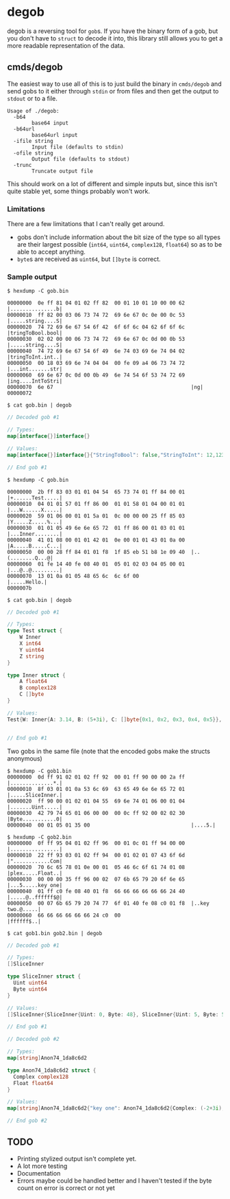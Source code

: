 # degob

degob is a reversing tool for `gob`s. If you have the binary form of a gob, but you don't have to `struct` to decode it into, this library still allows you to get a more readable representation of the data.

## cmds/degob

The easiest way to use all of this is to just build the binary in `cmds/degob` and send gobs to it either through `stdin` or from files and then get the output to `stdout` or to a file.

```
Usage of ./degob:
  -b64
    	base64 input
  -b64url
    	base64url input
  -ifile string
    	Input file (defaults to stdin)
  -ofile string
    	Output file (defaults to stdout)
  -trunc
    	Truncate output file
```

This should work on a lot of different and simple inputs but, since this isn't quite stable yet, some things probably won't work.

### Limitations

There are a few limitations that I can't really get around.

- gobs don't include information about the bit size of the type so all types are their largest possible (`int64`, `uint64`, `complex128`, `float64`) so as to be able to accept anything.
- `byte`s are received as `uint64`, but `[]byte` is correct.


### Sample output

`$ hexdump -C gob.bin`
```
00000000  0e ff 81 04 01 02 ff 82  00 01 10 01 10 00 00 62  |...............b|
00000010  ff 82 00 03 06 73 74 72  69 6e 67 0c 0e 00 0c 53  |.....string....S|
00000020  74 72 69 6e 67 54 6f 42  6f 6f 6c 04 62 6f 6f 6c  |tringToBool.bool|
00000030  02 02 00 00 06 73 74 72  69 6e 67 0c 0d 00 0b 53  |.....string....S|
00000040  74 72 69 6e 67 54 6f 49  6e 74 03 69 6e 74 04 02  |tringToInt.int..|
00000050  00 18 03 69 6e 74 04 04  00 fe 09 a4 06 73 74 72  |...int.......str|
00000060  69 6e 67 0c 0d 00 0b 49  6e 74 54 6f 53 74 72 69  |ing....IntToStri|
00000070  6e 67                                             |ng|
00000072
```
`$ cat gob.bin | degob`
```go
// Decoded gob #1

// Types:
map[interface{}]interface{}

// Values:
map[interface{}]interface{}{"StringToBool": false,"StringToInt": 12,1234: "IntToString"}

// End gob #1
```

`$ hexdump -C gob.bin`
```
00000000  2b ff 83 03 01 01 04 54  65 73 74 01 ff 84 00 01  |+......Test.....|
00000010  04 01 01 57 01 ff 86 00  01 01 58 01 04 00 01 01  |...W......X.....|
00000020  59 01 06 00 01 01 5a 01  0c 00 00 00 25 ff 85 03  |Y.....Z.....%...|
00000030  01 01 05 49 6e 6e 65 72  01 ff 86 00 01 03 01 01  |...Inner........|
00000040  41 01 08 00 01 01 42 01  0e 00 01 01 43 01 0a 00  |A.....B.....C...|
00000050  00 00 28 ff 84 01 01 f8  1f 85 eb 51 b8 1e 09 40  |..(........Q...@|
00000060  01 fe 14 40 fe 08 40 01  05 01 02 03 04 05 00 01  |...@..@.........|
00000070  13 01 0a 01 05 48 65 6c  6c 6f 00                 |.....Hello.|
0000007b
```
`$ cat gob.bin | degob `
```go
// Decoded gob #1

// Types:
type Test struct {
	W Inner
	X int64
	Y uint64
	Z string
}

type Inner struct {
	A float64
	B complex128
	C []byte
}

// Values:
Test{W: Inner{A: 3.14, B: (5+3i), C: []byte{0x1, 0x2, 0x3, 0x4, 0x5}}, X: -10, Y: 10, Z: "Hello"}


// End gob #1
```

Two gobs in the same file (note that the encoded gobs make the structs anonymous)

```
$ hexdump -C gob1.bin
00000000  0d ff 91 02 01 02 ff 92  00 01 ff 90 00 00 2a ff  |..............*.|
00000010  8f 03 01 01 0a 53 6c 69  63 65 49 6e 6e 65 72 01  |.....SliceInner.|
00000020  ff 90 00 01 02 01 04 55  69 6e 74 01 06 00 01 04  |.......Uint.....|
00000030  42 79 74 65 01 06 00 00  00 0c ff 92 00 02 02 30  |Byte...........0|
00000040  00 01 05 01 35 00                                 |....5.|

$ hexdump -C gob2.bin
00000000  0f ff 95 04 01 02 ff 96  00 01 0c 01 ff 94 00 00  |................|
00000010  22 ff 93 03 01 02 ff 94  00 01 02 01 07 43 6f 6d  |"............Com|
00000020  70 6c 65 78 01 0e 00 01  05 46 6c 6f 61 74 01 08  |plex.....Float..|
00000030  00 00 00 35 ff 96 00 02  07 6b 65 79 20 6f 6e 65  |...5.....key one|
00000040  01 ff c0 fe 08 40 01 f8  66 66 66 66 66 66 24 40  |.....@..ffffff$@|
00000050  00 07 6b 65 79 20 74 77  6f 01 40 fe 08 c0 01 f8  |..key two.@.....|
00000060  66 66 66 66 66 66 24 c0  00                       |ffffff$..|
```

`$ cat gob1.bin gob2.bin | degob`

```go
// Decoded gob #1

// Types:
[]SliceInner

type SliceInner struct {
  Uint uint64
  Byte uint64
}

// Values:
[]SliceInner{SliceInner{Uint: 0, Byte: 48}, SliceInner{Uint: 5, Byte: 53}}

// End gob #1

// Decoded gob #2

// Types:
map[string]Anon74_1da8c6d2

type Anon74_1da8c6d2 struct {
  Complex complex128
  Float float64
}

// Values:
map[string]Anon74_1da8c6d2{"key one": Anon74_1da8c6d2{Complex: (-2+3i), Float: 10.2},"key two": Anon74_1da8c6d2{Complex: (2-3i), Float: -10.2}}

// End gob #2
```


## TODO

- Printing stylized output isn't complete yet.
- A lot more testing
- Documentation
- Errors maybe could be handled better and I haven't tested if the byte count on error is correct or not yet